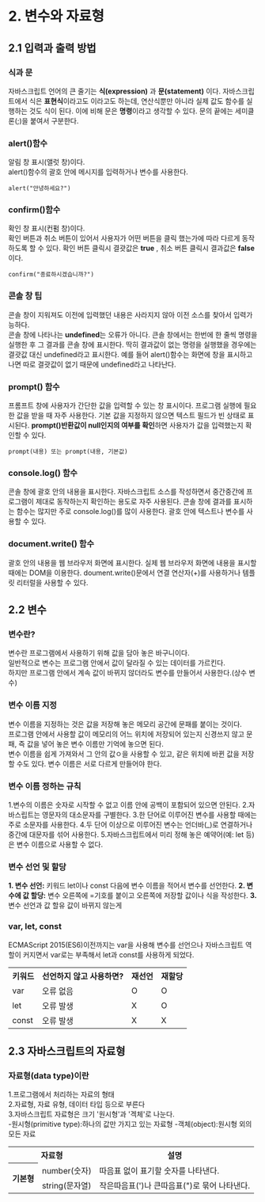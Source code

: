 # 2. 변수와 자료형

## 2.1 입력과 출력 방법

### 식과 문
자바스크립트 언어의 큰 줄기는 **식(expression)** 과 **문(statement)** 이다. 자바스크립트에서 식은 **표현식**이라고도 
이라고도 하는데, 연산식뿐만 아니라 실제 값도 함수를 실행하는 것도 식이 된다. 이에 비해 문은 **명령**이라고 생각할 수 있다.
문의 끝에는 세미클론(;)을 붙여서 구분한다. 

### alert()함수
알림 창 표시(앨럿 창)이다. <br>
alert()함수의 괄호 안에 메시지를 입력하거나 변수를 사용한다.
```
alert("안녕하세요?")
```

### confirm()함수
확인 창 표시(컨펌 창)이다. <br>
확인 버튼과 취소 버튼이 있어서 사용자가 어떤 버튼을 클릭 했는가에 따라 다르게 동작하도록 할 수 있다.
확인 버튼 클릭시 결괏값은 **true** , 취소 버튼 클릭시 결과값은 **false**이다.
```
confirm("종료하시겠습니까?")
```

### 콘솔 창 팁
콘솔 창이 지워져도 이전에 입력했던 내용은 사라지지 않아 이전 소스를 찾아서 입력가능하다. <br>
콘솔 창에 나타나는 **undefined**는 오류가 아니다. 큰솔 창에서는 한번에 한 줄씩 명령을 실행한 후 그 결과를 콘솔 창에 표시한다.
딱히 결과값이 없는 명령을 실행했을 경우에는 결괏값 대신 undefined라고 표시한다. 예를 들어 alert()함수는 화면에 창을 표시하고
나면 따로 결괏값이 없기 때문에 undefined라고 나타난다.

### prompt() 함수
프롬프트 창에 사용자가 간단한 값을 입력할 수 있는 창 표시이다. 프로그램 실행에 필요한 값을 받을 때 자주 사용한다. 기본 값을 지정하지 않으면 텍스트 필드가 빈 상태로 표시된다. **prompt()반환값이 null인지의 여부를 확인**하면 사용자가 값을 입력했는지 확인할 수 있다.
```
prompt(내용) 또는 prompt(내용, 기본값)
```

### console.log() 함수
콘솔 창에 괄호 안의 내용을 표시한다. 자바스크립트 소스를 작성하면서 중간중간에 프로그램이 제대로 동작하는지 확인하는 용도로 자주 사용된다. 콘솔 창에 결과를 표시하는 함수는 많지만 주로 console.log()를 많이 사용한다. 괄호 안에 텍스트나 변수를 사용할 수 있다.

### document.write() 함수
괄호 안의 내용을 웹 브라우저 화면에 표시한다. 실제 웹 브라우저 화면에 내용을 표시할 때에는 DOM을 이용한다. doument.write()문에서 연결 연산자(+)를 사용하거나 템플릿 리터럴을 사용할 수 있다.

## 2.2 변수

### 변수란?
변수란 프로그램에서 사용하기 위해 값을 담아 놓은 바구니이다. <br>
일반적으로 변수는 프로그램 안에서 값이 달라질 수 있는 데이터를 가르킨다. <br>
하지만 프로그램 안에서 계속 값이 바뀌지 않더라도 변수를 만들어서 사용한다.(상수 변수)

### 변수 이름 지정
변수 이름을 지정하는 것은 값을 저장해 놓은 메모리 공간에 문패를 붙이는 것이다. <br>
프로그램 안에서 사용할 값이 메모리의 어느 위치에 저장되어 있는지 신경쓰지 않고 문패, 즉 값을 넣어 놓은 변수 이름만 기억에 놓으면 된다. <br>
변수 이름을 쉽게 가져와서 그 안의 값ㅇ을 사용할 수 있고, 같은 위치에 바뀐 값을 저장할 수도 있다. 변수 이름은 서로 다르게 만들어야 한다.

### 변수 이름 정하는 규칙
1.변수의 이름은 숫자로 시작할 수 없고 이름 안에 공백이 포함되어 있으면 안된다.
2.자바스립트는 영문자의 대소문자를 구별한다.
3.한 단어로 이루어진 변수를 사용할 때에는 주로 소문자를 사용한다. 
4.두 단어 이상으로 이루어진 변수는 언더바(_)로 연결하거나 중간에 대문자를 섞어 사용한다.
5.자바스크립트에서 미리 정해 놓은 예약어(예: let 등)은 변수 이름으로 사용할 수 없다.

### 변수 선언 및 할당
**1. 변수 선언:** 키워드 let이나 const 다음에 변수 이름을 적어서 변수를 선언한다. 
**2. 변수에 값 할당:** 변수 오른쪽에 =기호를 붙이고 오른쪽에 저장할 값이나 식을 작성한다. 
**3.** 변수 선언과 값 할유
값이 바뀌지 않는게 

### var, let, const
ECMAScript 2015(ES6)이전까지는 var을 사용해 변수를 선언으나 자바스크립트 역할이 커지면서 var로는 부족해서 let과 const를 사용하게 되었다.
<table>
  <tr>
    <th>키워드</th>
    <th>선언하지 않고 사용하면?</th>
    <th>재선언</th>
    <th>재할당</th>
  </tr>
  <tr>
    <td>var</td>
    <td>오류 없음</td>
    <td>O</td>
    <td>O</td>
  </tr>
  <tr>
    <td>let</td>
    <td>오류 발생</td>
    <td>X</td>
    <td>O</td>
  </tr>
  <tr>
    <td>const</td>
    <td>오류 발생</td>
    <td>X</td>
    <td>X</td>
  </tr>  
</table>

## 2.3 자바스크립트의 자료형

### 자료형(data type)이란
1.프로그램에서 처리하는 자료의 형태 <br>
2.자료형, 자료 유형, 데이터 타입 등으로 부른다 <br>
3.자바스크립트 자료형은 크기 '원시형'과 '겍체'로 나눈다. <br>
-원시형(primitive type):하나의 값만 가지고 있는 자료형
-객체(object):원시형 외의 모든 자료

<table>
  <tr>
    <th colspan="2">자료형</th>
    <th>설명</th>
  </tr>
  <tr>
    <th rowspan="5">기본형</th>
    <td>number(숫자)</td>
    <td>따음표 없이 표기할 숫자를 나타낸다.</td>
  </tr>
  <tr>
    <td>string(문자열)</td>
    <td>작은따음표(')나 큰따음표(")로 묶어 나타낸다.</td>
  </tr>
</table>



















